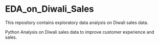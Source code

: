 # EDA_on_Diwali_Sales
This repository contains exploratory data analysis on Diwali sales data.

Python Analysis on Diwali sales data to improve customer experience and sales.
